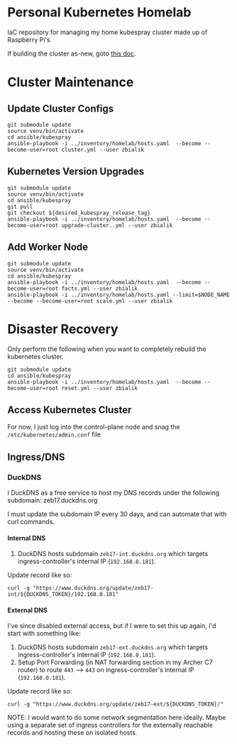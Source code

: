 # Personal Kubernetes Homelab
IaC repository for managing my home kubespray cluster made up of Raspberry Pi's

If building the cluster as-new, goto [this doc](docs/INIT_CLUSTER.md).

# Cluster Maintenance

## Update Cluster Configs

```
git submodule update
source venv/bin/activate
cd ansible/kubespray
ansible-playbook -i ../inventory/homelab/hosts.yaml  --become --become-user=root cluster.yml --user zbialik 
```

## Kubernetes Version Upgrades

```
git submodule update
source venv/bin/activate
cd ansible/kubespray
git pull
git checkout ${desired_kubespray_release_tag}
ansible-playbook -i ../inventory/homelab/hosts.yaml  --become --become-user=root upgrade-cluster..yml --user zbialik 
```

## Add Worker Node

```
git submodule update
source venv/bin/activate
cd ansible/kubespray
ansible-playbook -i ../inventory/homelab/hosts.yaml  --become --become-user=root facts.yml --user zbialik 
ansible-playbook -i ../inventory/homelab/hosts.yaml --limit=$NODE_NAME  --become --become-user=root scale.yml --user zbialik 
```

# Disaster Recovery

Only perform the following when you want to completely rebuild the kubernetes cluster.

```
git submodule update
cd ansible/kubespray
ansible-playbook -i ../inventory/homelab/hosts.yaml  --become --become-user=root reset.yml --user zbialik
```

## Access Kubernetes Cluster

For now, I just log into the control-plane node and snag the `/etc/kubernetes/admin.conf` file 

## Ingress/DNS

### DuckDNS

I DuckDNS as a free service to host my DNS records under the following subdomain: zeb17.duckdns.org

I must update the subdomain IP every 30 days, and can automate that with curl commands.

#### Internal DNS

1. DuckDNS hosts subdomain `zeb17-int.duckdns.org` which targets ingress-controller's internal IP (`192.168.0.181`).

Update record like so:

```
curl -g "https://www.duckdns.org/update/zeb17-int/${DUCKDNS_TOKEN}/192.168.0.181"
```

#### External DNS

I've since disabled external access, but if I were to set this up again, I'd start with something like:

1. DuckDNS hosts subdomain `zeb17-ext.duckdns.org` which targets ingress-controller's internal IP (`192.168.0.181`).
1. Setup Port Forwarding (in NAT forwarding section in my Archer C7 router) to route `443` --> `443` on ingress-controller's internal IP (`192.168.0.181`).

Update record like so:

```
curl -g "https://www.duckdns.org/update/zeb17-ext/${DUCKDNS_TOKEN}/"
```

NOTE: I would want to do some network segmentation here ideally. Maybe using a separate set of ingress controllers for the externally reachable records and hosting these on isolated hosts.
